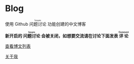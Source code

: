 # Blog
使用 Github
<ruby>
  问题讨论
  <rp>(</rp><rt>Issues</rt><rp>)</rp>
</ruby>
功能创建的中文博客    

__新开启的
<ruby>
  问题讨论
  <rp>(</rp><rt>Issues</rt><rp>)</rp>
</ruby>
会被关闭，如想要交流请在讨论下面发表
<ruby>
  评论
  <rp>(</rp><rt>Comment</rt><rp>)</rp>
</ruby>__

[查看博文列表](https://github.com/Zainking/Blog/issues)

[关于我](https://zain.red)
